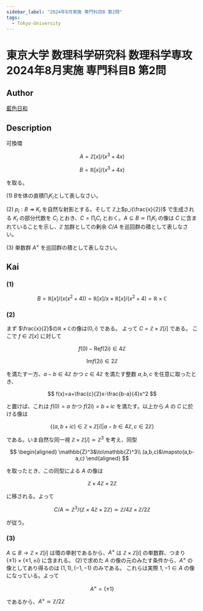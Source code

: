 ```yaml
---
sidebar_label: "2024年8月実施 専門科目B 第2問"
tags:
  - Tokyo-University
---
```

# 東京大学 数理科学研究科 数理科学専攻 2024年8月実施 専門科目B 第2問

## **Author**
[藍色日和](https://mathlog.info/articles/y2uBoNYg240OJG9vgrLF)

## **Description**
可換環

$$
A=\mathbb{Z}[x]/(x^3+4x)
$$

$$
B=\mathbb{R}[x]/(x^3+4x)
$$

を取る。

(1) $B$を体の直積$\prod_{i}K_i$として表しなさい。

(2) $p_i:B\twoheadrightarrow K_i$ を自然な射影とする。そして $\mathbb{Z}$上$p_i(\frac{x}{2})$ で生成される $K_i$ の部分代数を $C_i$ とおき、$C=\prod_iC_i$ とおく。$A\subseteq B\simeq \prod_iK_i$ の像は $C$ に含まれていることを示し、$\mathbb{Z}$ 加群としての剰余 $C/A$ を巡回群の積として表しなさい。

(3) 単数群 $A^\times$ を巡回群の積として表しなさい。

## **Kai**
### (1)

$$
B=\mathbb{R}[x]/(x(x^2+4))=\mathbb{R}[x]/x\times\mathbb{R}[x]/(x^2+4)={\mathbb{R} \times \mathbb{C}}
$$

### (2)
まず $\frac{x}{2}$の$\mathbb{R}\times\mathbb{C}$の像は$(0,i)$ である。
よって $C=\mathbb{Z}\times\mathbb{Z}[i]$ である。
ここで $f\in\mathbb{Z}[x]$ に対して

$$
f(0)-\mathrm{Re}f(2i)\in4\mathbb{Z}
$$

$$
\mathrm{Im}f(2i)\in2\mathbb{Z}
$$

を満たす一方、$a-b\in4\mathbb{Z}$ かつ $c\in4\mathbb{Z}$ を満たす整数 $a,b,c$ を任意に取ったとき、

$$
f(x)=a+\frac{c}{2}x-\frac{b-a}{4}x^2
$$

と置けば、これは $f(0)=a$ かつ $f(2i)=b+ic$ を満たす。以上から $A$ の $C$ に於ける像は

$$
\{(a,b+ic)\in\mathbb{Z}\times\mathbb{Z}[i]|a-b\in4\mathbb{Z}, c\in2\mathbb{Z}\}
$$

である。いま自然な同一視 $\mathbb{Z}\times\mathbb{Z}[i]\simeq\mathbb{Z}^3$ を考え、同型

$$
\begin{aligned}
\mathbb{Z}^3&\to\mathbb{Z}^3\\
(a,b,c)&\mapsto(a,b-a,c)
\end{aligned}
$$

を取ったとき、この同型による $A$ の像は

$$
\mathbb{Z}\times4\mathbb{Z}\times2\mathbb{Z}
$$

に移される。よって

$$
C/A\simeq\mathbb{Z}^3/(\mathbb{Z}\times4\mathbb{Z}\times2\mathbb{Z})\simeq{\mathbb{Z}/4\mathbb{Z}\times\mathbb{Z}/2\mathbb{Z}}
$$

が従う。

### (3)
$A\subseteq B\to\mathbb{Z}\times\mathbb{Z}[i]$ は環の単射であるから、$A^\times$ は $\mathbb{Z}\times\mathbb{Z}[i]$ の単数群、つまり $\{\pm1\}\times\{\pm1,\pm  i\}$ に含まれる。
(2)で求めた $A$ の像の元のみたす条件から、$A^\times$ の像としてあり得るのは $(1,1),(-1,-1)$ のみである。
これらは実際 $1,-1\in A$ の像になっている。よって

$$
A^\times=\{\pm1\}
$$

であるから、$A^\times\simeq{\mathbb{Z}/2\mathbb{Z}}$
